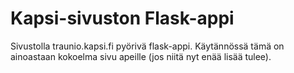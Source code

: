 # Kapsi-sivuston Flask-appi

Sivustolla traunio.kapsi.fi pyörivä flask-appi. Käytännössä tämä on ainoastaan kokoelma sivu apeille (jos niitä nyt enää lisää tulee).
